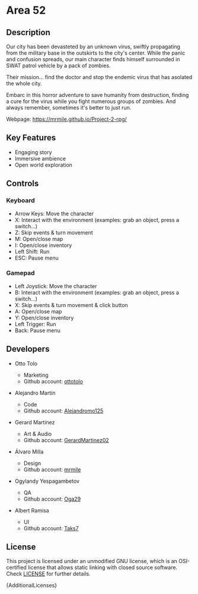 # Area 52

## Description

Our city has been devasteted by an unknown virus, swiftly propagating from the military base in the outskirts to the city's center. While the panic and confusion spreads, our main character finds himself surrounded in SWAT patrol vehicle by a pack of zombies.

Their mission... find the doctor and stop the endemic virus that has asolated the whole city.

Embarc in this horror adventure to save humanity from destruction, finding a cure for the virus while you fight numerous groups of zombies. And always remember, sometimes it's better to just run.

Webpage: https://mrmile.github.io/Project-2-rpg/

## Key Features

- Engaging story
- Immersive ambience
- Open world exploration
 
## Controls

 ### Keyboard
- Arrow Keys: Move the character
- X: Interact with the environment (examples: grab an object, press a switch…)
- Z: Skip events & turn movement
- M: Open/close map
- I: Open/close inventory
- Left Shift: Run
- ESC: Pause menu

### Gamepad
- Left Joystick: Move the character
- B: Interact with the environment (examples: grab an object, press a switch…)
- X: Skip events & turn movement & click button
- A: Open/close map
- Y: Open/close inventory
- Left Trigger: Run
- Back: Pause menu

## Developers

* Otto Tolo

    - Marketing
    - Github account: [ottotolo](https://github.com/ottotolo)

* Alejandro Martin

    - Code
    - Github account: [Alejandromo125](https://github.com/Alejandromo125)

* Gerard Martinez

    - Art & Audio
    - Github account: [GerardMartinez02](https://github.com/GerardMartinez02)

* Álvaro Milla

    - Design
    - Github account: [mrmile](https://github.com/mrmile)

* Ogylandy Yespagambetov

    - QA
    - Github account: [Oga29](https://github.com/Oga29)

* Albert Ramisa

    - UI
    - Github account: [Taks7](https://github.com/Taks7)

## License

This project is licensed under an unmodified GNU license, which is an OSI-certified license that allows static linking with closed source software. Check [LICENSE](LICENSE) for further details.

{AdditionalLicenses}
